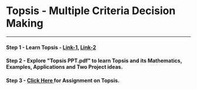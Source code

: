 # **Topsis - Multiple Criteria Decision Making**

---
#### **Step 1** - Learn Topsis - <a href="https://www.youtube.com/watch?v=kfcN7MuYVeI">Link-1</a>, <a href="https://www.youtube.com/watch?v=9P9Gs8o9oHk">Link-2</a>

#### **Step 2** - Explore "Topsis PPT.pdf" to learn Topsis and its Mathematics, Examples, Applications and Two Project ideas.

#### **Step 3** - <a href="https://github.com/psrana/Assignment-Topsis">Click Here </a> for Assignment on Topsis.

